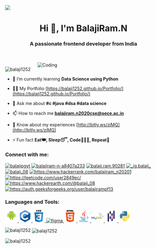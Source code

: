 <img src="https://mir-s3-cdn-cf.behance.net/project_modules/max_1200/54b6c068097599.5b50bca476b9b.gif">
<h1 align="center">Hi 👋, I'm BalajiRam.N</h1>
<h3 align="center">A passionate frontend developer from India</h3>
<br/><br/>
<img align="right" alt="Coding" width="400" src="http://bitly.ws/ziS5">
<p align="left"> <img src="https://komarev.com/ghpvc/?username=balaji1252&label=Profile%20views&color=0e75b6&style=flat" alt="balaji1252" /> </p>

- 🌱 I’m currently learning **Data Science using Python**

- 👨‍💻 My Portfolio [https://balaji1252.github.io/Portfolio/](https://balaji1252.github.io/Portfolio/)

- 💬 Ask me about **#c #java #dsa #data science**

- 📫 How to reach me **balajiram.n2020cse@sece.ac.in**

- 📄 Know about my experiences [http://bitly.ws/ziMQ](http://bitly.ws/ziMQ)

- ⚡ Fun fact **Eat🍽️, Sleep😴, Code🧑🏻‍💻, Repeat🔁**

<h3 align="left">Connect with me:</h3>
<p align="left">
<a href="https://twitter.com/balajipgyt" target="blank"><img align="center" src="https://raw.githubusercontent.com/rahuldkjain/github-profile-readme-generator/master/src/images/icons/Social/twitter.svg" alt="balajipgyt" height="30" width="40" /></a>
<a href="https://linkedin.com/in/balajiram-n-a8407a233" target="blank"><img align="center" src="https://raw.githubusercontent.com/rahuldkjain/github-profile-readme-generator/master/src/images/icons/Social/linked-in-alt.svg" alt="balajiram-n-a8407a233" height="30" width="40" /></a>
<a href="https://fb.com/balaji.ram.90281" target="blank"><img align="center" src="https://raw.githubusercontent.com/rahuldkjain/github-profile-readme-generator/master/src/images/icons/Social/facebook.svg" alt="balaji.ram.90281" height="30" width="40" /></a>
<a href="https://instagram.com/_ig.balaji_" target="blank"><img align="center" src="https://raw.githubusercontent.com/rahuldkjain/github-profile-readme-generator/master/src/images/icons/Social/instagram.svg" alt="_ig.balaji_" height="30" width="40" /></a>
<a href="https://www.codechef.com/users/balaji_08" target="blank"><img align="center" src="https://cdn.jsdelivr.net/npm/simple-icons@3.1.0/icons/codechef.svg" alt="balaji_08" height="30" width="40" /></a>
<a href="https://www.hackerrank.com/https://www.hackerrank.com/balajiram_n20201" target="blank"><img align="center" src="https://raw.githubusercontent.com/rahuldkjain/github-profile-readme-generator/master/src/images/icons/Social/hackerrank.svg" alt="https://www.hackerrank.com/balajiram_n20201" height="30" width="40" /></a>
<a href="https://www.leetcode.com/https://leetcode.com/user2849ec/" target="blank"><img align="center" src="https://raw.githubusercontent.com/rahuldkjain/github-profile-readme-generator/master/src/images/icons/Social/leet-code.svg" alt="https://leetcode.com/user2849ec/" height="30" width="40" /></a>
<a href="https://www.hackerearth.com/https://www.hackerearth.com/@balaji_08" target="blank"><img align="center" src="https://raw.githubusercontent.com/rahuldkjain/github-profile-readme-generator/master/src/images/icons/Social/hackerearth.svg" alt="https://www.hackerearth.com/@balaji_08" height="30" width="40" /></a>
<a href="https://auth.geeksforgeeks.org/user/https://auth.geeksforgeeks.org/user/balajirampf13" target="blank"><img align="center" src="https://raw.githubusercontent.com/rahuldkjain/github-profile-readme-generator/master/src/images/icons/Social/geeks-for-geeks.svg" alt="https://auth.geeksforgeeks.org/user/balajirampf13" height="30" width="40" /></a>
</p>

<h3 align="left">Languages and Tools:</h3>
<p align="left"> <a href="https://developer.android.com" target="_blank" rel="noreferrer"> <img src="https://raw.githubusercontent.com/devicons/devicon/master/icons/android/android-original-wordmark.svg" alt="android" width="40" height="40"/> </a> <a href="https://www.cprogramming.com/" target="_blank" rel="noreferrer"> <img src="https://raw.githubusercontent.com/devicons/devicon/master/icons/c/c-original.svg" alt="c" width="40" height="40"/> </a> <a href="https://www.w3schools.com/css/" target="_blank" rel="noreferrer"> <img src="https://raw.githubusercontent.com/devicons/devicon/master/icons/css3/css3-original-wordmark.svg" alt="css3" width="40" height="40"/> </a> <a href="https://www.figma.com/" target="_blank" rel="noreferrer"> <img src="https://www.vectorlogo.zone/logos/figma/figma-icon.svg" alt="figma" width="40" height="40"/> </a> <a href="https://www.w3.org/html/" target="_blank" rel="noreferrer"> <img src="https://raw.githubusercontent.com/devicons/devicon/master/icons/html5/html5-original-wordmark.svg" alt="html5" width="40" height="40"/> </a> <a href="https://www.java.com" target="_blank" rel="noreferrer"> <img src="https://raw.githubusercontent.com/devicons/devicon/master/icons/java/java-original.svg" alt="java" width="40" height="40"/> </a> <a href="https://www.mysql.com/" target="_blank" rel="noreferrer"> <img src="https://raw.githubusercontent.com/devicons/devicon/master/icons/mysql/mysql-original-wordmark.svg" alt="mysql" width="40" height="40"/> </a> <a href="https://pandas.pydata.org/" target="_blank" rel="noreferrer"> <img src="https://raw.githubusercontent.com/devicons/devicon/2ae2a900d2f041da66e950e4d48052658d850630/icons/pandas/pandas-original.svg" alt="pandas" width="40" height="40"/> </a> <a href="https://www.python.org" target="_blank" rel="noreferrer"> <img src="https://raw.githubusercontent.com/devicons/devicon/master/icons/python/python-original.svg" alt="python" width="40" height="40"/> </a> </p>

<p><img align="left" src="https://github-readme-stats.vercel.app/api/top-langs?username=balaji1252&show_icons=true&locale=en&layout=compact" alt="balaji1252" /></p>

<p>&nbsp;<img align="center" src="https://github-readme-stats.vercel.app/api?username=balaji1252&show_icons=true&locale=en" alt="balaji1252" /></p>

<p><img align="center" src="https://github-readme-streak-stats.herokuapp.com/?user=balaji1252&" alt="balaji1252" /></p>
